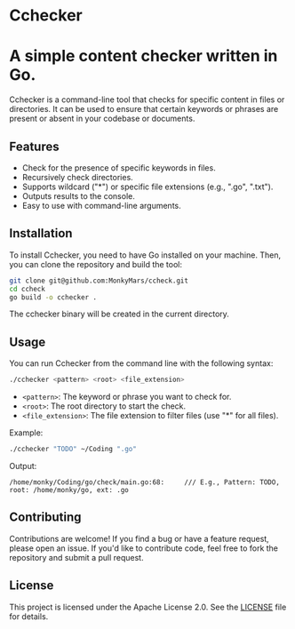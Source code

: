 # Cchecker
# A simple content checker written in Go.

Cchecker is a command-line tool that checks for specific content in files or directories. It can be used to ensure that certain keywords or phrases are present or absent in your codebase or documents.

## Features
- Check for the presence of specific keywords in files.
- Recursively check directories.
- Supports wildcard ("*") or specific file extensions (e.g., ".go", ".txt").
- Outputs results to the console.
- Easy to use with command-line arguments.

## Installation
To install Cchecker, you need to have Go installed on your machine. Then, you can clone the repository and build the tool:
```bash
git clone git@github.com:MonkyMars/ccheck.git
cd ccheck
go build -o cchecker .
```

The cchecker binary will be created in the current directory.

## Usage
You can run Cchecker from the command line with the following syntax:
```bash
./cchecker <pattern> <root> <file_extension>
```

- `<pattern>`: The keyword or phrase you want to check for.
- `<root>`: The root directory to start the check.
- `<file_extension>`: The file extension to filter files (use "*" for all files).

Example:
```bash
./cchecker "TODO" ~/Coding ".go"
```

Output:
```
/home/monky/Coding/go/check/main.go:68: 	/// E.g., Pattern: TODO, root: /home/monky/go, ext: .go
```

## Contributing
Contributions are welcome! If you find a bug or have a feature request, please open an issue. If you'd like to contribute code, feel free to fork the repository and submit a pull request.

## License
This project is licensed under the Apache License 2.0. See the [LICENSE](LICENSE) file for details.
